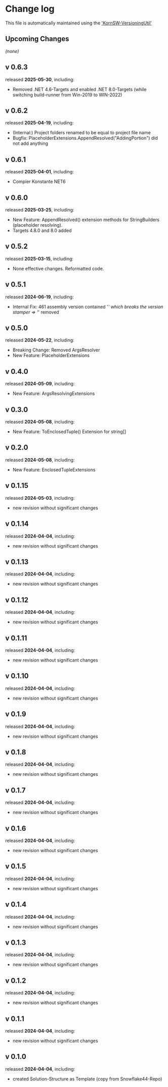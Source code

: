 # Change log

This file is automatically maintained using the ['KornSW-VersioningUtil'](https://github.com/KornSW/VersioningUtil)

## Upcoming Changes

*(none)*



## v 0.6.3
released **2025-05-30**, including:
 - Removed .NET 4.6-Targets and enabled .NET 8.0-Targets (while switching build-runner from Win-2019 to WIN-2022)



## v 0.6.2
released **2025-04-19**, including:
 - (Internal:) Project folders renamed to be equal to project file name
 - Bugfix: PlaceholderExtensions.AppendResolved("AddingPortion") did not add anything



## v 0.6.1
released **2025-04-01**, including:
 - Compier Konstante NET6



## v 0.6.0
released **2025-03-25**, including:
 - New Feature: AppendResolved() extension methods for StringBuilders (placeholder resolving).
 - Targets 4.8.0 and 8.0 added



## v 0.5.2
released **2025-03-15**, including:
 - None effective changes. Reformatted code.



## v 0.5.1
released **2024-06-19**, including:
 - Internal Fix: 461 assembly version contained '*' which breaks the version stamper => '*' removed



## v 0.5.0
released **2024-05-22**, including:
 - Breaking Change: Removed ArgsResolver
 - New Feature: PlaceholderExtensions



## v 0.4.0
released **2024-05-09**, including:
 - New Feature: ArgsResolvingExtensions



## v 0.3.0
released **2024-05-08**, including:
 - New Feature: ToEnclosedTuple() Extension for string[]



## v 0.2.0
released **2024-05-08**, including:
 - New Feature: EnclosedTupleExtensions



## v 0.1.15
released **2024-05-03**, including:
 - new revision without significant changes



## v 0.1.14
released **2024-04-04**, including:
 - new revision without significant changes



## v 0.1.13
released **2024-04-04**, including:
 - new revision without significant changes



## v 0.1.12
released **2024-04-04**, including:
 - new revision without significant changes



## v 0.1.11
released **2024-04-04**, including:
 - new revision without significant changes



## v 0.1.10
released **2024-04-04**, including:
 - new revision without significant changes



## v 0.1.9
released **2024-04-04**, including:
 - new revision without significant changes



## v 0.1.8
released **2024-04-04**, including:
 - new revision without significant changes



## v 0.1.7
released **2024-04-04**, including:
 - new revision without significant changes



## v 0.1.6
released **2024-04-04**, including:
 - new revision without significant changes



## v 0.1.5
released **2024-04-04**, including:
 - new revision without significant changes



## v 0.1.4
released **2024-04-04**, including:
 - new revision without significant changes



## v 0.1.3
released **2024-04-04**, including:
 - new revision without significant changes



## v 0.1.2
released **2024-04-04**, including:
 - new revision without significant changes



## v 0.1.1
released **2024-04-04**, including:
 - new revision without significant changes



## v 0.1.0
released **2024-04-04**, including:
 - created Solution-Structure as Template (copy from Snowflake44-Repo)




